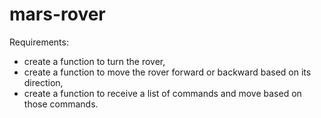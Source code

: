 # mars-rover

Requirements:
- create a function to turn the rover,
- create a function to move the rover forward or backward based on its direction,
- create a function to receive a list of commands and move based on those commands.
